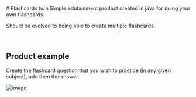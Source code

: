 <br />  
# Flashcards turn
Simple edutainment product created in java for doing your own flashcards. 

Should be evolved to being able to create multiple flashcards.
<br />  
<br />  

## Product example
Create the flashcard question that you wish to practice (in any given subject), add then the answer. 
<br />  

![image](https://user-images.githubusercontent.com/93657779/186868767-918b0744-2f9a-476f-a32a-d07dbd49b51d.png)

